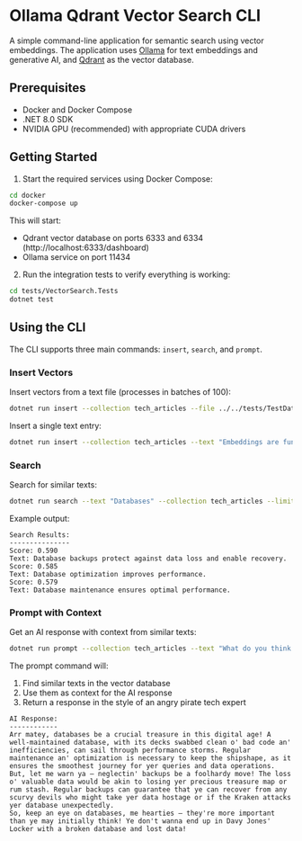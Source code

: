 # Ollama Qdrant Vector Search CLI

A simple command-line application for semantic search using vector embeddings. The application uses [Ollama](https://ollama.ai/) for text embeddings and generative AI, and [Qdrant](https://qdrant.tech/) as the vector database.

## Prerequisites

- Docker and Docker Compose
- .NET 8.0 SDK
- NVIDIA GPU (recommended) with appropriate CUDA drivers

## Getting Started

1. Start the required services using Docker Compose:

```bash
cd docker
docker-compose up
```

This will start:
- Qdrant vector database on ports 6333 and 6334 (http://localhost:6333/dashboard)
- Ollama service on port 11434

2. Run the integration tests to verify everything is working:

```bash
cd tests/VectorSearch.Tests
dotnet test
```

## Using the CLI

The CLI supports three main commands: `insert`, `search`, and `prompt`.

### Insert Vectors

Insert vectors from a text file (processes in batches of 100):
```bash
dotnet run insert --collection tech_articles --file ../../tests/TestData/tech_articles.txt
```

Insert a single text entry:
```bash
dotnet run insert --collection tech_articles --text "Embeddings are fun!"
```

### Search

Search for similar texts:
```bash
dotnet run search --text "Databases" --collection tech_articles --limit 3
```

Example output:
```
Search Results:
---------------
Score: 0.590
Text: Database backups protect against data loss and enable recovery.
Score: 0.585
Text: Database optimization improves performance.
Score: 0.579
Text: Database maintenance ensures optimal performance.
```

### Prompt with Context

Get an AI response with context from similar texts:
```bash
dotnet run prompt --collection tech_articles --text "What do you think about Databases?" --limit 3
```

The prompt command will:
1. Find similar texts in the vector database
2. Use them as context for the AI response
3. Return a response in the style of an angry pirate tech expert

```
AI Response:
------------
Arr matey, databases be a crucial treasure in this digital age! A well-maintained database, with its decks swabbed clean o' bad code an' inefficiencies, can sail through performance storms. Regular maintenance an' optimization is necessary to keep the shipshape, as it ensures the smoothest journey for yer queries and data operations.
But, let me warn ya – neglectin' backups be a foolhardy move! The loss o' valuable data would be akin to losing yer precious treasure map or rum stash. Regular backups can guarantee that ye can recover from any scurvy devils who might take yer data hostage or if the Kraken attacks yer database unexpectedly.
So, keep an eye on databases, me hearties – they're more important than ye may initially think! Ye don't wanna end up in Davy Jones' Locker with a broken database and lost data!
```